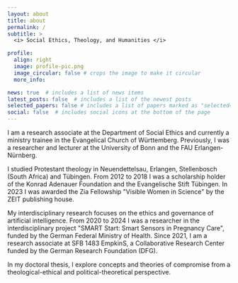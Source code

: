 ```yaml
---
layout: about
title: about
permalink: /
subtitle: >
  <i> Social Ethics, Theology, and Humanities </i>

profile:
  align: right
  image: profile-pic.png
  image_circular: false # crops the image to make it circular
  more_info:

news: true  # includes a list of news items
latest_posts: false  # includes a list of the newest posts
selected_papers: false # includes a list of papers marked as "selected={true}"
social: false  # includes social icons at the bottom of the page
---
```


I am a research associate at the Department of Social Ethics and currently a ministry trainee in the Evangelical Church of Württemberg. Previously, I was a researcher and lecturer at the University of Bonn and the FAU Erlangen-Nürnberg.

I studied Protestant theology in Neuendettelsau, Erlangen, Stellenbosch (South Africa) and Tübingen. From 2012 to 2018 I was a scholarship holder of the Konrad Adenauer Foundation and the Evangelische Stift Tübingen. In 2023 I was awarded the Zia Fellowship "Visible Women in Science" by the ZEIT publishing house.

My interdisciplinary research focuses on the ethics and governance of artificial intelligence. From 2020 to 2024 I was a researcher in the interdisciplinary project "SMART Start: Smart Sensors in Pregnancy Care", funded by the German Federal Ministry of Health. Since 2021, I am a research associate at SFB 1483 EmpkinS, a Collaborative Research Center funded by the German Research Foundation (DFG).

In my doctoral thesis, I explore concepts and theories of compromise from a theological-ethical and political-theoretical perspective.